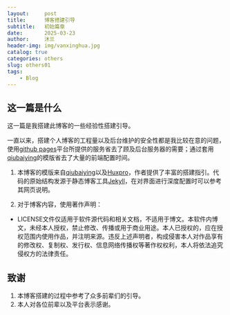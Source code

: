 ```yaml
---
layout:     post
title:      博客搭建引导
subtitle:   初始篇章
date:       2025-03-23
author:     沐兰
header-img: img/vanxinghua.jpg
catalog: true
categories: others
slug: others01
tags:
    - Blog
---
```

## 这一篇是什么
这一篇是我搭建此博客的一些经验性搭建引导。

一直以来，搭建个人博客的工程量以及后台维护的安全性都是我比较在意的问题，使用[github pages](https://pages.github.com)平台所提供的服务省去了顾及后台服务器的需要；通过套用[qiubaiying](https://github.com/qiubaiying/qiubaiying.github.io)的模版省去了大量的前端配置时间。

1. 本博客的模版来自[qiubaiying](https://github.com/qiubaiying/qiubaiying.github.io)以及[Huxpro](https://github.com/Huxpro/huxpro.github.io)，作者提供了丰富的搭建指引。代码的原始结构发源于静态博客工具[Jekyll](https://jekyllrb.com)，在对界面进行深度配置时可以参考其网页说明。

2. 对于博客内容，使用著作声明：
- LICENSE文件仅适用于软件源代码和相关文档，不适用于博文。本软件内博文，未经本人授权，禁止修改、传播或用于商业用途。本人已授权的，应在授权范围内使用作品，并注明来源。违反上述声明者，构成侵害本人对作品享有的修改权、复制权、发行权、信息网络传播权等著作权权利，本人将依法追究侵权方的法律责任。

## 致谢
1. 本博客搭建的过程中参考了众多前辈们的引导。
2. 本人对各位前辈以及平台表示感谢。

